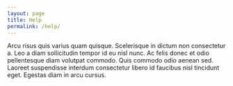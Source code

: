 ```yaml
---
layout: page
title: Help
permalink: /help/
---
```


Arcu risus quis varius quam quisque. Scelerisque in dictum non consectetur a. Leo a diam sollicitudin tempor id eu nisl nunc. Ac felis donec et odio pellentesque diam volutpat commodo. Quis commodo odio aenean sed. Laoreet suspendisse interdum consectetur libero id faucibus nisl tincidunt eget. Egestas diam in arcu cursus.